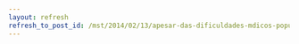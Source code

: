 ```yaml
---
layout: refresh
refresh_to_post_id: /mst/2014/02/13/apesar-das-dificuldades-mdicos-populares-trabalham-com-a-preveno
---
```

